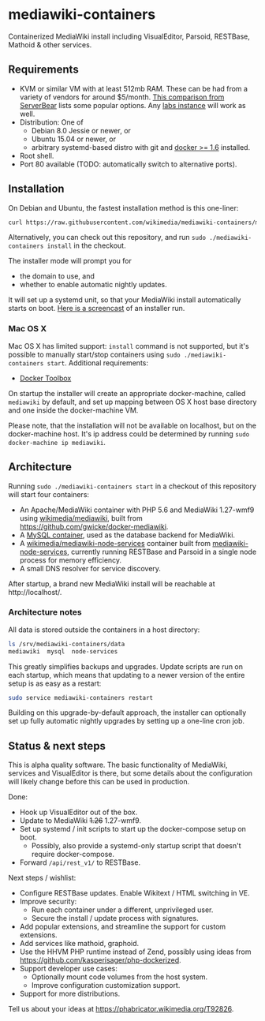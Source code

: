 # mediawiki-containers

Containerized MediaWiki install including VisualEditor, Parsoid, RESTBase,
Mathoid & other services.

## Requirements 

- KVM or similar VM with at least 512mb RAM. These can be had from a variety
    of vendors for around $5/month. [This comparison from
    ServerBear](http://serverbear.com/compare?Sort=BearScore&Order=desc&Server+Type=VPS&Monthly+Cost=-&HDD=-&RAM=500000000-&BearScore=-&Virtualization=KVM)
    lists some popular options. Any [labs
    instance](https://www.mediawiki.org/wiki/Wikimedia_Labs#Open_access) will
    work as well.
- Distribution: One of
    - Debian 8.0 Jessie or newer, or
    - Ubuntu 15.04 or newer, or
    - arbitrary systemd-based distro with git and [docker >=
        1.6](https://docs.docker.com/engine/installation/) installed.
- Root shell.
- Port 80 available (TODO: automatically switch to alternative ports).

## Installation

On Debian and Ubuntu, the fastest installation method is this one-liner:
```bash
curl https://raw.githubusercontent.com/wikimedia/mediawiki-containers/master/mediawiki-containers | sudo bash
```

Alternatively, you can check out this repository, and run `sudo
./mediawiki-containers install` in the checkout.

The installer mode will prompt you for
- the domain to use, and
- whether to enable automatic nightly updates.

It will set up a systemd unit, so that your MediaWiki install automatically
starts on boot. [Here is a
screencast](https://people.wikimedia.org/~gwicke/mediawiki-containers-install.ogv)
of an installer run.

### Mac OS X
Mac OS X has limited support: `install` command is not supported, but it's possible to manually
start/stop containers using `sudo ./mediawiki-containers start`. 
Additional requirements:
- [Docker Toolbox](https://www.docker.com/docker-toolbox)

On startup the installer will create an appropriate docker-machine, called `mediawiki` by default,
and set up mapping between OS X host base directory and one inside the docker-machine VM.

Please note, that the installation will not be available on localhost, but on the docker-machine
host. It's ip address could be determined by running `sudo docker-machine ip mediawiki`.

## Architecture

Running `sudo ./mediawiki-containers start` in a checkout of this repository will
start four containers:

- An Apache/MediaWiki container with PHP 5.6 and MediaWiki 1.27-wmf9
    using [wikimedia/mediawiki](https://hub.docker.com/r/wikimedia/mediawiki/),
    built from https://github.com/gwicke/docker-mediawiki.
- A [MySQL container](https://hub.docker.com/_/mysql/), used as the database
    backend for MediaWiki.
- A
    [wikimedia/mediawiki-node-services](https://hub.docker.com/r/wikimedia/mediawiki-node-services/)
    container built from
    [mediawiki-node-services](https://github.com/gwicke/mediawiki-node-services),
    currently running RESTBase and Parsoid in a single node process for memory
    efficiency.
- A small DNS resolver for service discovery.

After startup, a brand new MediaWiki install will be reachable at
http://localhost/.

### Architecture notes

All data is stored outside the containers in a host directory:

```bash
ls /srv/mediawiki-containers/data
mediawiki  mysql  node-services
```

This greatly simplifies backups and upgrades. Update scripts are run on each
startup, which means that updating to a newer version of the entire setup is as
easy as a restart:

```bash
sudo service mediawiki-containers restart
```

Building on this upgrade-by-default approach, the installer can optionally set
up fully automatic nightly upgrades by setting up a one-line cron job.

## Status & next steps

This is alpha quality software. The basic functionality of MediaWiki, services
and VisualEditor is there, but some details about the configuration will
likely change before this can be used in production.

Done:

- Hook up VisualEditor out of the box.
- Update to MediaWiki ~~1.26~~ 1.27-wmf9.
- Set up systemd / init scripts to start up the docker-compose setup on boot.
  - Possibly, also provide a systemd-only startup script that doesn't require docker-compose.
- Forward `/api/rest_v1/` to RESTBase.


Next steps / wishlist:

- Configure RESTBase updates. Enable Wikitext / HTML switching in VE.
- Improve security:
    - Run each container under a different, unprivileged user.
    - Secure the install / update process with signatures.
- Add popular extensions, and streamline the support for custom extensions.
- Add services like mathoid, graphoid.
- Use the HHVM PHP runtime instead of Zend, possibly using ideas from https://github.com/kasperisager/php-dockerized.
- Support developer use cases:
    - Optionally mount code volumes from the host system.
    - Improve configuration customization support.
- Support for more distributions.

Tell us about your ideas at https://phabricator.wikimedia.org/T92826. 
